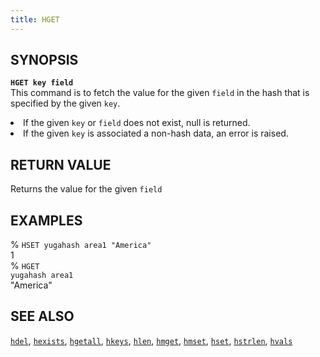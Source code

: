 ```yaml
---
title: HGET
---
```


## SYNOPSIS
<code><b>HGET key field</b></code><br>
This command is to fetch the value for the given <code>field</code> in the hash that is specified by the given <code>key</code>.

<li>If the given <code>key</code> or <code>field</code> does not exist, null is returned.</li>
<li>If the given <code>key</code> is associated a non-hash data, an error is raised.</li>

## RETURN VALUE
Returns the value for the given <code>field</code>

## EXAMPLES
% <code>HSET yugahash area1 "America"</code><br>
1<br>
% <code>HGET yugahash area1</code><br>
"America"<br>

## SEE ALSO
[`hdel`](/yql/redis/hdel/), [`hexists`](/yql/redis/hexists/), [`hgetall`](/yql/redis/hgetall/), [`hkeys`](/yql/redis/hkeys/), [`hlen`](/yql/redis/hlen/), [`hmget`](/yql/redis/hmget/), [`hmset`](/yql/redis/hmset/), [`hset`](/yql/redis/hset/), [`hstrlen`](/yql/redis/hstrlen/), [`hvals`](/yql/redis/hvals/)
